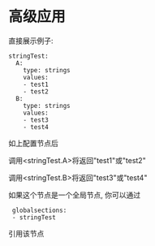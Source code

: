 # 高级应用

​直接展示例子:

```
stringTest:
  A:
    type: strings
    values:
    - test1
    - test2
  B:
    type: strings
    values:
    - test3
    - test4
```

如上配置节点后

调用\<stringTest.A>将返回"test1"或"test2"

调用\<stringTest.B>将返回"test3"或"test4"

如果这个节点是一个全局节点, 你可以通过

```
 globalsections:
 - stringTest
```

引用该节点
